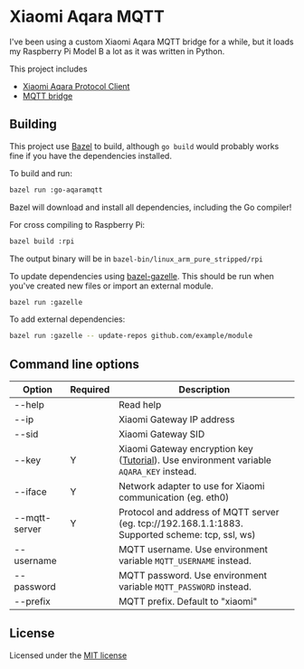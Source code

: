# Xiaomi Aqara MQTT

I've been using a custom Xiaomi Aqara MQTT bridge for a while, but it loads my Raspberry Pi Model B a lot as it was written in Python.

This project includes

- [Xiaomi Aqara Protocol Client](aqara)
- [MQTT bridge](main.go)

## Building

This project use [Bazel](https://bazel.build) to build, although `go build` would probably works fine if you have the dependencies installed.

To build and run:

```sh
bazel run :go-aqaramqtt
```

Bazel will download and install all dependencies, including the Go compiler!

For cross compiling to Raspberry Pi:

```sh
bazel build :rpi
```

The output binary will be in `bazel-bin/linux_arm_pure_stripped/rpi`

To update dependencies using [bazel-gazelle](https://github.com/bazelbuild/bazel-gazelle). This should be run when you've created new files or import an external module.

```sh
bazel run :gazelle
```

To add external dependencies:

```sh
bazel run :gazelle -- update-repos github.com/example/module
```

## Command line options

Option             | Required | Description
-------------------|----------|-------------------------------------
--help             |          | Read help     
--ip               |          | Xiaomi Gateway IP address
--sid              |          | Xiaomi Gateway SID
--key              | Y        | Xiaomi Gateway encryption key ([Tutorial](https://www.domoticz.com/wiki/Xiaomi_Gateway_(Aqara)#Adding_the_Xiaomi_Gateway_to_Domoticz)). Use environment variable `AQARA_KEY` instead. 
--iface            | Y        | Network adapter to use for Xiaomi communication (eg. eth0)
--mqtt-server      | Y        | Protocol and address of MQTT server (eg. tcp://192.168.1.1:1883. Supported scheme: tcp, ssl, ws)
--username         |          | MQTT username. Use environment variable `MQTT_USERNAME` instead.
--password         |          | MQTT password. Use environment variable `MQTT_PASSWORD` instead. 
--prefix           |          | MQTT prefix. Default to "xiaomi"

## License

Licensed under the [MIT license](LICENSE)
